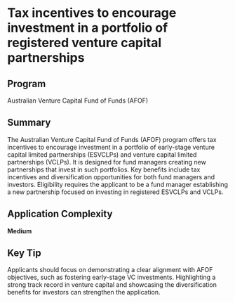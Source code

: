 # Tax incentives to encourage investment in a portfolio of registered venture capital partnerships
  
## Program
Australian Venture Capital Fund of Funds (AFOF)

## Summary
The Australian Venture Capital Fund of Funds (AFOF) program offers tax incentives to encourage investment in a portfolio of early-stage venture capital limited partnerships (ESVCLPs) and venture capital limited partnerships (VCLPs). It is designed for fund managers creating new partnerships that invest in such portfolios. Key benefits include tax incentives and diversification opportunities for both fund managers and investors. Eligibility requires the applicant to be a fund manager establishing a new partnership focused on investing in registered ESVCLPs and VCLPs.

## Application Complexity
**Medium**

## Key Tip
Applicants should focus on demonstrating a clear alignment with AFOF objectives, such as fostering early-stage VC investments. Highlighting a strong track record in venture capital and showcasing the diversification benefits for investors can strengthen the application.
